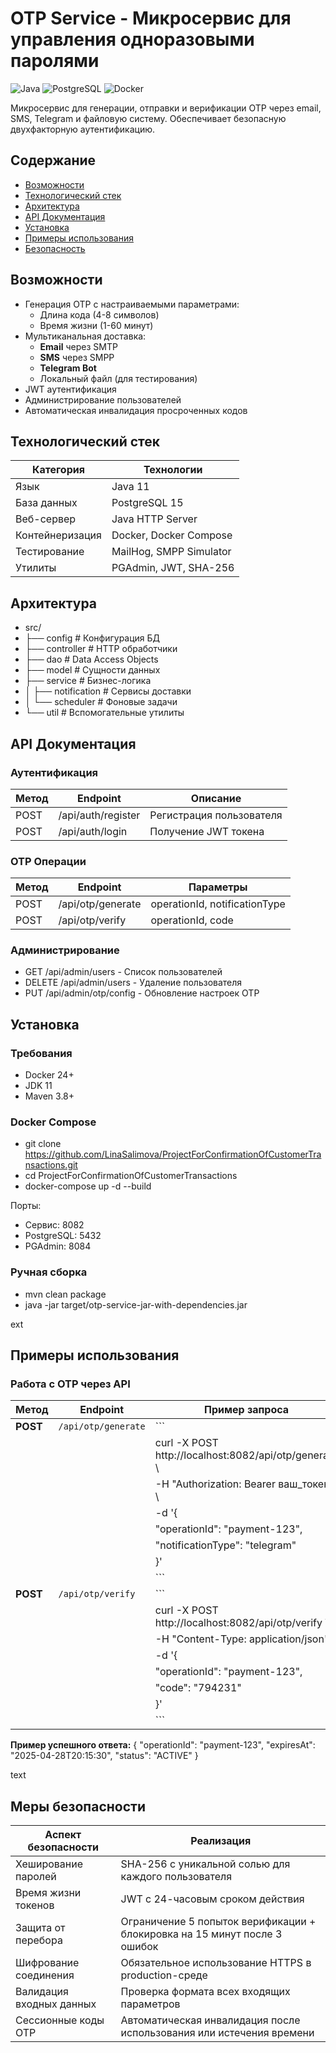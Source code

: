 # OTP Service - Микросервис для управления одноразовыми паролями

![Java](https://img.shields.io/badge/Java-11-blue)
![PostgreSQL](https://img.shields.io/badge/PostgreSQL-15-green)
![Docker](https://img.shields.io/badge/Docker-24.0-cyan)

Микросервис для генерации, отправки и верификации OTP через email, SMS, Telegram и файловую систему. Обеспечивает безопасную двухфакторную аутентификацию.

## Содержание
- [Возможности](#возможности)
- [Технологический стек](#технологический-стек)
- [Архитектура](#архитектура)
- [API Документация](#api-документация)
- [Установка](#установка)
- [Примеры использования](#примеры-использования)
- [Безопасность](#безопасность)


## Возможности
- Генерация OTP с настраиваемыми параметрами:
  - Длина кода (4-8 символов)
  - Время жизни (1-60 минут)
- Мультиканальная доставка:
  - **Email** через SMTP
  - **SMS** через SMPP
  - **Telegram Bot**
  - Локальный файл (для тестирования)
- JWT аутентификация
- Администрирование пользователей
- Автоматическая инвалидация просроченных кодов

## Технологический стек
| Категория       | Технологии                          |
|-----------------|-------------------------------------|
| Язык            | Java 11                             |
| База данных     | PostgreSQL 15                       |
| Веб-сервер      | Java HTTP Server                    |
| Контейнеризация | Docker, Docker Compose              |
| Тестирование    | MailHog, SMPP Simulator             |
| Утилиты         | PGAdmin, JWT, SHA-256               |

## Архитектура

- src/
- ├── config # Конфигурация БД
- ├── controller # HTTP обработчики
- ├── dao # Data Access Objects
- ├── model # Сущности данных
- ├── service # Бизнес-логика
- │ ├── notification # Сервисы доставки
- │ └── scheduler # Фоновые задачи
- └── util # Вспомогательные утилиты



## API Документация

### Аутентификация
| Метод | Endpoint           | Описание                  |
|-------|--------------------|---------------------------|
| POST  | /api/auth/register | Регистрация пользователя  |
| POST  | /api/auth/login    | Получение JWT токена      |

### OTP Операции
| Метод | Endpoint            | Параметры                          |
|-------|---------------------|------------------------------------|
| POST  | /api/otp/generate   | operationId, notificationType     |
| POST  | /api/otp/verify     | operationId, code                 |

### Администрирование
- GET /api/admin/users - Список пользователей
- DELETE /api/admin/users - Удаление пользователя
- PUT /api/admin/otp/config - Обновление настроек OTP


## Установка

### Требования
- Docker 24+
- JDK 11
- Maven 3.8+

### Docker Compose
- git clone https://github.com/LinaSalimova/ProjectForConfirmationOfCustomerTransactions.git
- cd ProjectForConfirmationOfCustomerTransactions
- docker-compose up -d --build


Порты:
- Сервис: 8082
- PostgreSQL: 5432
- PGAdmin: 8084

### Ручная сборка
- mvn clean package
- java -jar target/otp-service-jar-with-dependencies.jar



ext
## Примеры использования

### Работа с OTP через API

| Метод    | Endpoint              | Пример запроса                                                                 |
|----------|-----------------------|--------------------------------------------------------------------------------|
| **POST** | `/api/otp/generate`   | ```
|          |                       | curl -X POST http://localhost:8082/api/otp/generate \                         |
|          |                       |   -H "Authorization: Bearer ваш_токен" \                                      |
|          |                       |   -d '{                                                                       |
|          |                       |     "operationId": "payment-123",                                            |
|          |                       |     "notificationType": "telegram"                                           |
|          |                       |   }'                                                                          |
|          |                       | ```                                                                           |
| **POST** | `/api/otp/verify`     | ```
|          |                       | curl -X POST http://localhost:8082/api/otp/verify \                           |
|          |                       |   -H "Content-Type: application/json" \                                       |
|          |                       |   -d '{                                                                       |
|          |                       |     "operationId": "payment-123",                                            |
|          |                       |     "code": "794231"                                                         |
|          |                       |   }'                                                                          |
|          |                       | ```                                                                           |

**Пример успешного ответа:**
{
"operationId": "payment-123",
"expiresAt": "2025-04-28T20:15:30",
"status": "ACTIVE"
}

text

## Меры безопасности

| Аспект безопасности              | Реализация                                                                 |
|-----------------------------------|----------------------------------------------------------------------------|
| Хеширование паролей              | SHA-256 с уникальной солью для каждого пользователя                       |
| Время жизни токенов              | JWT с 24-часовым сроком действия                                          |
| Защита от перебора               | Ограничение 5 попыток верификации + блокировка на 15 минут после 3 ошибок |
| Шифрование соединения            | Обязательное использование HTTPS в production-среде                      |
| Валидация входных данных         | Проверка формата всех входящих параметров                                 |
| Сессионные коды OTP              | Автоматическая инвалидация после использования или истечения времени      |
